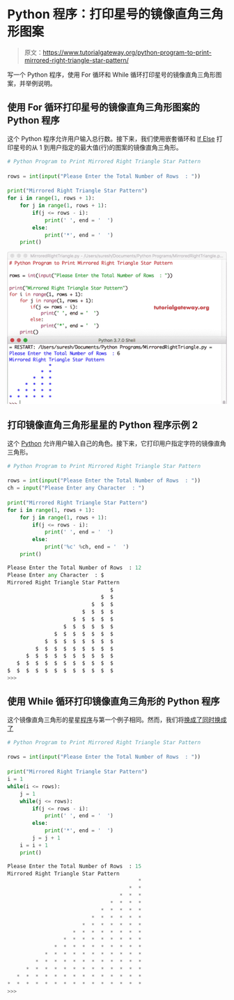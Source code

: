 # Python 程序：打印星号的镜像直角三角形图案

> 原文：<https://www.tutorialgateway.org/python-program-to-print-mirrored-right-triangle-star-pattern/>

写一个 Python 程序，使用 For 循环和 While 循环打印星号的镜像直角三角形图案，并举例说明。

## 使用 For 循环打印星号的镜像直角三角形图案的 Python 程序

这个 Python 程序允许用户输入总行数。接下来，我们使用嵌套循环和 [If Else](https://www.tutorialgateway.org/python-if-else/) 打印星号的从 1 到用户指定的最大值(行)的图案的镜像直角三角形。

```py
# Python Program to Print Mirrored Right Triangle Star Pattern

rows = int(input("Please Enter the Total Number of Rows  : "))

print("Mirrored Right Triangle Star Pattern") 
for i in range(1, rows + 1):
    for j in range(1, rows + 1):
        if(j <= rows - i):
            print(' ', end = '  ')
        else:
            print('*', end = '  ')
    print()
```

![Python Program to Print Mirrored Right Triangle Star Pattern 1](img/9be6f22fcb4018cfc230f899043305bc.png)

## 打印镜像直角三角形星星的 Python 程序示例 2

这个 [Python](https://www.tutorialgateway.org/python-tutorial/) 允许用户输入自己的角色。接下来，它打印用户指定字符的镜像直角三角形。

```py
# Python Program to Print Mirrored Right Triangle Star Pattern

rows = int(input("Please Enter the Total Number of Rows  : "))
ch = input("Please Enter any Character  : ")

print("Mirrored Right Triangle Star Pattern") 
for i in range(1, rows + 1):
    for j in range(1, rows + 1):
        if(j <= rows - i):
            print(' ', end = '  ')
        else:
            print('%c' %ch, end = '  ')
    print()
```

```py
Please Enter the Total Number of Rows  : 12
Please Enter any Character  : $
Mirrored Right Triangle Star Pattern
                                 $  
                              $  $  
                           $  $  $  
                        $  $  $  $  
                     $  $  $  $  $  
                  $  $  $  $  $  $  
               $  $  $  $  $  $  $  
            $  $  $  $  $  $  $  $  
         $  $  $  $  $  $  $  $  $  
      $  $  $  $  $  $  $  $  $  $  
   $  $  $  $  $  $  $  $  $  $  $  
$  $  $  $  $  $  $  $  $  $  $  $  
>>> 
```

## 使用 While 循环打印镜像直角三角形的 Python 程序

这个镜像直角三角形的星星[程序](https://www.tutorialgateway.org/python-programming-examples/)与第一个例子相同。然而，我们将[换成了](https://www.tutorialgateway.org/python-for-loop/)[同时换成了](https://www.tutorialgateway.org/python-while-loop/)

```py
# Python Program to Print Mirrored Right Triangle Star Pattern

rows = int(input("Please Enter the Total Number of Rows  : "))

print("Mirrored Right Triangle Star Pattern")
i = 1
while(i <= rows):
    j = 1
    while(j <= rows):
        if(j <= rows - i):
            print(' ', end = '  ')
        else:
            print('*', end = '  ')
        j = j + 1
    i = i + 1
    print()
```

```py
Please Enter the Total Number of Rows  : 15
Mirrored Right Triangle Star Pattern
                                          *  
                                       *  *  
                                    *  *  *  
                                 *  *  *  *  
                              *  *  *  *  *  
                           *  *  *  *  *  *  
                        *  *  *  *  *  *  *  
                     *  *  *  *  *  *  *  *  
                  *  *  *  *  *  *  *  *  *  
               *  *  *  *  *  *  *  *  *  *  
            *  *  *  *  *  *  *  *  *  *  *  
         *  *  *  *  *  *  *  *  *  *  *  *  
      *  *  *  *  *  *  *  *  *  *  *  *  *  
   *  *  *  *  *  *  *  *  *  *  *  *  *  *  
*  *  *  *  *  *  *  *  *  *  *  *  *  *  *  
>>> 
```